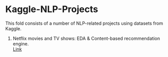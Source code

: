 # Kaggle-NLP-Projects

This fold consists of a number of NLP-related projects using datasets from Kaggle. 
1. Netflix movies and TV shows: EDA & Content-based recommendation engine.  
[Link](https://github.com/Katherine511/Kaggle-NLP-Projects/blob/master/netflix-eda-content-based-recommendation.ipynb)
